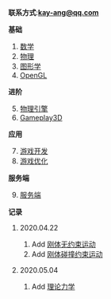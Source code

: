 
**联系方式**:**kay-ang@qq.com** 

**基础**  

1. [数学](math/index.md)  
2. [物理](physics/index.md)  
3. [图形学](compute_graphic/index.md)  
4. [OpenGL](opengl/index.md)  

**进阶**  

5. [物理引擎](physic_engine/index.md)  
6. [Gameplay3D](gameplayer3d/index.md)  

**应用**  

7. [游戏开发](game_develop/index.md)
8. [游戏优化](game_optimize/index.md)

**服务端**

9. [服务端](server/index.md)


**记录**

1. 2020.04.22 
	1.  Add [刚体无约束运动](physics/non_constraint/non_constraint.md)
	2.  Add [刚体碰撞约束运动](physics/collision_constraint/collision_constraint.md)

2. 2020.05.04 
	1.  Add [理论力学](physics/theoretical_mechanics/theoretical_mechanics.md)

